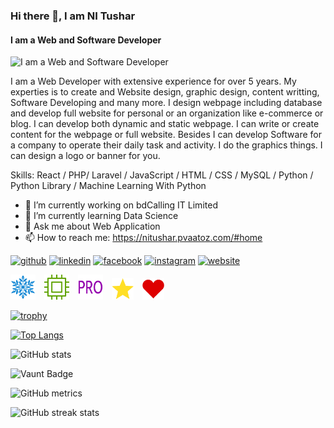 ### Hi there 👋, I am NI Tushar
#### I am a Web and Software Developer
![I am a Web and Software Developer](https://media.dev.to/cdn-cgi/image/width=1000,height=420,fit=cover,gravity=auto,format=auto/https%3A%2F%2Fdev-to-uploads.s3.amazonaws.com%2Fi%2Fih809fphbnslllg4rfnh.JPG)

I am a Web Developer with extensive experience for over 5 years. My experties is to create and Website design, graphic design, content writting, Software Developing and many more. I design webpage including database and develop full website for personal or an organization like e-commerce or blog. I can develop both dynamic and static webpage. I can write or create content for the webpage or full website. Besides I can develop Software for a company to operate their daily task and activity. I do the graphics things. I can design a logo or banner for you.

Skills: React / PHP/ Laravel / JavaScript / HTML / CSS / MySQL / Python / Python Library / Machine Learning With Python

- 🔭 I’m currently working on bdCalling IT Limited 
- 🌱 I’m currently learning Data Science 
- 💬 Ask me about Web Application 
- 📫 How to reach me: https://nitushar.pvaatoz.com/#home 


[<img src='https://cdn.jsdelivr.net/npm/simple-icons@3.0.1/icons/github.svg' alt='github' height='40'>](https://github.com/NI-Tushar)  [<img src='https://cdn.jsdelivr.net/npm/simple-icons@3.0.1/icons/linkedin.svg' alt='linkedin' height='40'>](https://www.linkedin.com/in/https://www.linkedin.com/in/ni-tushar-858b31236//)  [<img src='https://cdn.jsdelivr.net/npm/simple-icons@3.0.1/icons/facebook.svg' alt='facebook' height='40'>](https://www.facebook.com/https://www.facebook.com/profile.php?id=100017143892899)  [<img src='https://cdn.jsdelivr.net/npm/simple-icons@3.0.1/icons/instagram.svg' alt='instagram' height='40'>](https://www.instagram.com/https://www.instagram.com/ni_tushar06//)  [<img src='https://cdn.jsdelivr.net/npm/simple-icons@3.0.1/icons/icloud.svg' alt='website' height='40'>](https://nitushar.pvaatoz.com/#home)  

<a href='https://archiveprogram.github.com/'><img src='https://raw.githubusercontent.com/acervenky/animated-github-badges/master/assets/acbadge.gif' width='40' height='40'></a> <a href='https://docs.github.com/en/developers'><img src='https://raw.githubusercontent.com/acervenky/animated-github-badges/master/assets/devbadge.gif' width='40' height='40'></a> <a href='https://github.com/pricing'><img src='https://raw.githubusercontent.com/acervenky/animated-github-badges/master/assets/pro.gif' width='40' height='40'></a> <a href='https://stars.github.com/'><img src='https://raw.githubusercontent.com/acervenky/animated-github-badges/master/assets/starbadge.gif' width='35' height='35'></a> <a href='https://docs.github.com/en/github/supporting-the-open-source-community-with-github-sponsors'><img src='https://raw.githubusercontent.com/acervenky/animated-github-badges/master/assets/sponsorbadge.gif' width='35' height='35'></a> 

[![trophy](https://github-profile-trophy.vercel.app/?username=NI-Tushar)](https://github.com/ryo-ma/github-profile-trophy)

[![Top Langs](https://github-readme-stats.vercel.app/api/top-langs/?username=NI-Tushar)](https://github.com/anuraghazra/github-readme-stats)

![GitHub stats](https://github-readme-stats.vercel.app/api?username=NI-Tushar&show_icons=true&count_private=true)  

![Vaunt Badge](https://api.vaunt.dev/v1/github/entities/NI-Tushar/contributions?format=svg&private=true)  

![GitHub metrics](https://metrics.lecoq.io/NI-Tushar)  

![GitHub streak stats](https://streak-stats.demolab.com/?user=NI-Tushar)  

